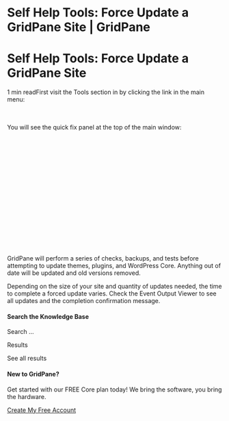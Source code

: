 # Self Help Tools: Force Update a GridPane Site | GridPane

# Self Help Tools: Force Update a GridPane Site

 

1 min readFirst visit the Tools section in by clicking the link in the main menu:

![](data:image/svg+xml,%3Csvg%20xmlns='http://www.w3.org/2000/svg'%20width='1127'%20height='76'%20viewBox='0%200%201127%2076'%3E%3C/svg%3E)
You will see the quick fix panel at the top of the main window:

![](data:image/svg+xml,%3Csvg%20xmlns='http://www.w3.org/2000/svg'%20width='1127'%20height='584'%20viewBox='0%200%201127%20584'%3E%3C/svg%3E)

GridPane will perform a series of checks, backups, and tests before attempting to update themes, plugins, and WordPress Core. Anything out of date will be updated and old versions removed.

Depending on the size of your site and quantity of updates needed, the time to complete a forced update varies. Check the Event Output Viewer to see all updates and the completion confirmation message.

 

#### Search the Knowledge Base

Search ...

 Results

See all results

#### New to GridPane?

Get started with our FREE Core plan today! We bring the software, you bring the hardware.

[Create My Free Account](https://gridpane.com/checkout/?plan=core)

